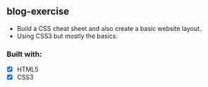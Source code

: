 ## blog-exercise
* Build a CSS cheat sheet and also create a basic website layout.
* Using CSS3 but mostly the basics.
### Built with:
- [x] HTML5
- [x] CSS3
